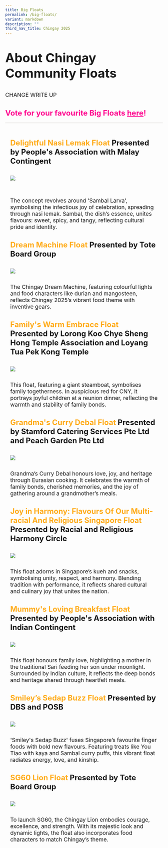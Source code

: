 ```yaml
---
title: Big Floats
permalink: /big-floats/
variant: markdown
description: ""
third_nav_title: Chingay 2025
---
```

<div style="padding-top:2rem;font-size:2.5rem;">
<span style="font-weight: bold;">About Chingay Community Floats</span></div>

<div style="padding-top:1rem; padding-bottom:1rem; font-size:1.1rem">        

CHANGE WRITE UP <br>
</div>

<div style="font-size:1.5rem; padding-bottom: 1rem;">
<span style="font-weight: bold;"><span style="color: #ff008f;">Vote for your favourite Big Floats  <a style="color: #ff008f;" target="_blank" href="https://www.chingay.gov.sg/vote-bigfloat25/">here</a>!</span>
</span></div>

<div style="border-top: 2px solid #E5E4E2; padding-bottom: 2rem;"></div>

<div style="padding:1rem;font-size:1.5rem;">
<span style="font-weight: bold;"><span style="color: #FFAC1C;"> Delightful Nasi Lemak Float</span> Presented by People's Association with Malay Contingent</span></div>


<div><img src="/images/Chingay2025/BigFloats/chingay2025delightfulnasilemakfloat.jpg" style="padding: 1rem;"></div>

<div style="padding:1rem; font-size:1.1rem"><br> The concept revolves around 'Sambal Larva', symbolising the infectious joy of celebration, spreading through nasi lemak. Sambal, the dish’s essence, unites flavours: sweet, spicy, and tangy, reflecting cultural pride and identity.
</div>


<div style="padding:1rem;font-size:1.5rem;">
<span style="font-weight: bold;"><span style="color: #FFAC1C;"> Dream Machine Float </span> Presented by Tote Board Group</span></div>

<div><img src="/images/Chingay2025/BigFloats/dreammachine.jpg" style="padding: 1rem;"></div>

<div style="padding:1rem; font-size:1.1rem">The Chingay Dream Machine, featuring colourful lights and food characters like durian and mangosteen, reflects Chingay 2025’s vibrant food theme with inventive gears.</div>



<div style="padding:1rem;font-size:1.5rem;">
<span style="font-weight: bold;"><span style="color: #FFAC1C;"> Family's Warm Embrace Float </span> Presented by Lorong Koo Chye Sheng Hong Temple Association and Loyang Tua Pek Kong Temple</span></div>

<div><img src="/images/Chingay2025/BigFloats/chingay2025steamboat.jpg" style="padding: 1rem;"></div>

<div style="padding:1rem; font-size:1.1rem">This float, featuring a giant steamboat, symbolises family togetherness. In auspicious red for CNY, it portrays joyful children at a reunion dinner, reflecting the warmth and stability of family bonds.</div>


<div style="padding:1rem;font-size:1.5rem;">
<span style="font-weight: bold;"><span style="color: #FFAC1C;"> Grandma's Curry Debal Float </span> Presented by Stamford Catering Services Pte Ltd and Peach Garden Pte Ltd</span></div>

<div><img src="/images/Chingay2025/BigFloats/chingay2025grandmascurrydebalfloat.jpg" style="padding: 1rem;"></div>

<div style="padding:1rem; font-size:1.1rem">Grandma’s Curry Debal honours love, joy, and heritage through Eurasian cooking. It celebrates the warmth of family bonds, cherished memories, and the joy of gathering around a grandmother’s meals.</div>


<div style="padding:1rem;font-size:1.5rem;">
<span style="font-weight: bold;"><span style="color: #FFAC1C;"> Joy in Harmony: Flavours Of Our Multi-racial And Religious Singapore Float
 </span> Presented by Racial and Religious Harmony Circle</span></div>

<div><img src="/images/Chingay2025/BigFloats/chingay2025harmonycircle.jpg" style="padding: 1rem;"></div>

<div style="padding:1rem; font-size:1.1rem">This float adorns in Singapore’s kueh and snacks, symbolising unity, respect, and harmony. Blending tradition with performance, it reflects shared cultural and culinary joy that unites the nation.</div>


<div style="padding:1rem;font-size:1.5rem;">
<span style="font-weight: bold;"><span style="color: #FFAC1C;"> Mummy's Loving Breakfast Float </span> Presented by People's Association with Indian Contingent</span></div>

<div><img src="/images/Chingay2025/BigFloats/lovingbreakfast.jpg" style="padding: 1rem;"></div>

<div style="padding:1rem; font-size:1.1rem">This float honours family love, highlighting a mother in the traditional Sari feeding her son under moonlight. Surrounded by Indian culture, it reflects the deep bonds and heritage shared through heartfelt meals.</div>


<div style="padding:1rem;font-size:1.5rem;">
<span style="font-weight: bold;"><span style="color: #FFAC1C;"> Smiley’s Sedap Buzz Float </span> Presented by DBS and POSB</span></div>

<div><img src="/images/Chingay2025/BigFloats/chingay2025smileysedapbuzzfloat.jpg" style="padding: 1rem;"></div>

<div style="padding:1rem; font-size:1.1rem">'Smiley's Sedap Buzz' fuses Singapore’s favourite finger foods with bold new flavours. Featuring treats like You Tiao with kaya and Sambal curry puffs, this vibrant float radiates energy, love, and kinship.</div>

<div style="padding:1rem;font-size:1.5rem;">
<span style="font-weight: bold;"><span style="color: #FFAC1C;"> SG60 Lion Float </span> Presented by Tote Board Group</span></div>

<div><img src="/images/Chingay2025/BigFloats/sg60lionnew.jpg" style="padding: 1rem;"></div>

<div style="padding:1rem; font-size:1.1rem">To launch SG60, the Chingay Lion embodies courage, excellence, and strength. With its majestic look and dynamic lights, the float also incorporates food characters to match Chingay’s theme.</div>